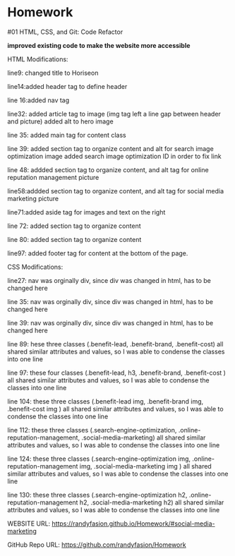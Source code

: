 # Homework 
#01 HTML, CSS, and Git: Code Refactor

**improved existing code to make the website more accessible**

HTML Modifications:

line9: changed title to Horiseon

line14:added header tag to define header

line 16:added nav tag

line32: added article tag to image (img tag left a line gap between header and picture) 
added alt to hero image

line 35: added main tag for content class

line 39: added section tag to organize content and alt for search image optimization image
added search image optimization ID in order to fix link

line 48: addded section tag to organize content, and alt tag for online reputation 
management picture

line58:addded section tag to organize content, and alt tag for social 
media marketing picture

line71:added aside tag for images and text on the right

line 72: added section tag to organize content

line 80: added section tag to organize content

line97: added footer tag for content at the bottom of the page.

CSS Modifications: 

line27: nav was orginally div, since div was changed in html, has to be changed here

line 35: nav was orginally div, since div was changed in html, has to be changed here

line 39: nav was orginally div, since div was changed in html, has to be changed here

line 89: hese three classes (.benefit-lead, .benefit-brand, .benefit-cost) all shared similar attributes and values, 
so I was able to condense the classes into one line

line 97: these four classes (.benefit-lead, h3, .benefit-brand, .benefit-cost ) all shared similar attributes and values, 
so I was able to condense the classes into one line

line 104: these three classes (.benefit-lead img, .benefit-brand img, .benefit-cost img ) all shared similar attributes and values, 
so I was able to condense the classes into one line

line 112: these three classes (.search-engine-optimization, .online-reputation-management, .social-media-marketing) all shared similar attributes and values, 
 so I was able to condense the classes into one line
 
 line 124: these three classes (.search-engine-optimization img, .online-reputation-management img, .social-media-marketing img ) all shared similar attributes and values, 
 so I was able to condense the classes into one line 
 
 line 130: these three classes (.search-engine-optimization h2, .online-reputation-management h2, .social-media-marketing h2) all shared similar attributes and values, 
so I was able to condense the classes into one line 
  
WEBSITE URL:
https://randyfasion.github.io/Homework/#social-media-marketing

GitHub Repo URL:
https://github.com/randyfasion/Homework

